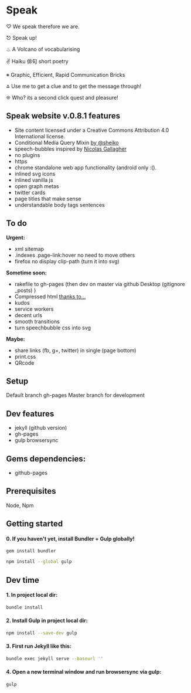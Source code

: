 # Speak

♡ We speak therefore we are.

⎋ Speak up!

♨ A Volcano of vocabularising 

✌ Haiku 俳句 short poetry 

※ Graphic, Efficient, Rapid Communication Bricks 

⁂ Use me to get a clue and to get the message through!
 
❊ Who? its a second click quest and pleasure! 


## Speak website v.0.8.1 features

- Site content licensed under a Creative Commons Attribution 4.0 International license.
- Conditional Media Query Mixin [by @sheiko](https://github.com/dsheiko)
- speech-bubbles inspired by [Nicolas Gallagher]( http://nicolasgallagher.com/pure-css-speech-bubbles/)
- no plugins
- https
- chrome standalone web app functionality (android only :().
- inlined svg icons 
- inlined vanilla js
- open graph metas
- twitter cards
- page titles that make sense
- understandable body tags sentences

## To do

**Urgent:**

- xml sitemap
- .indexes .page-link:hover no need to move others
- firefox no display clip-path (turn it into svg)

**Sometime soon:**

- rakefile to gh-pages (then dev on master via github Desktop (gitignore _posts) )
- Compressed html [thanks to...](https://github.com/penibelst/jekyll-compress-html)
- kudos
- service workers
- decent urls
- smooth transitions
- turn speechbubble css into svg

**Maybe:**

- share links (fb, g+, twitter) in single (page bottom)
- print.css
- QRcode

## Setup
Default branch gh-pages
Master branch for development

## Dev features
- jekyll (github version)
- gh-pages
- gulp browsersync

## Gems dependencies:
- github-pages


## Prerequisites

Node, Npm

## Getting started

#### 0. If you haven't yet, install Bundler + Gulp globally! 
```sh
gem install bundler
```

```sh
npm install --global gulp
```
## Dev time

#### 1. In project local dir:
```sh
bundle install
```

#### 2. Install Gulp in project local dir:
```sh
npm install --save-dev gulp
```

#### 3. First run Jekyll like this:
```sh
bundle exec jekyll serve --baseurl ''
```

#### 4. Open a new terminal window and run browsersync via gulp:
```sh
gulp
```
